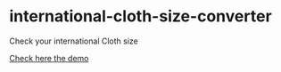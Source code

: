 international-cloth-size-converter
==================================

Check your international Cloth size

[Check here the demo](http://raymonschouwenaar.github.io/international-cloth-size-converter/ "Check your international Cloth size")